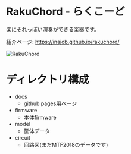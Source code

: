 # RakuChord - らくこーど

楽にそれっぽい演奏ができる楽器です。

紹介ページ: https://inajob.github.io/rakuchord/

![RakuChord](docs/imgs/rakuchord-p-next.jpg)

# ディレクトリ構成

- docs
  - github pages用ページ
- firmware
  - 本体firmware
- model
  - 筐体データ
- circuit
  - 回路図(まだMTF2018のデータです)

